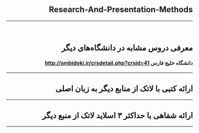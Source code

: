 <div dir="rtl">


## Research-And-Presentation-Methods

--------------
<br>

## معرفی دروس مشابه در دانشگاه‌های دیگر

#### دانشگاه خلیج فارس http://smbidoki.ir/crsdetail.php?crsid=41

--------------

## ارائه کتبی با لاتک از منابع دیگر به زبان اصلی

--------------

## ارائه شفاهی با حداکثر ۳ اسلاید لاتک از منبع دیگر

--------------
